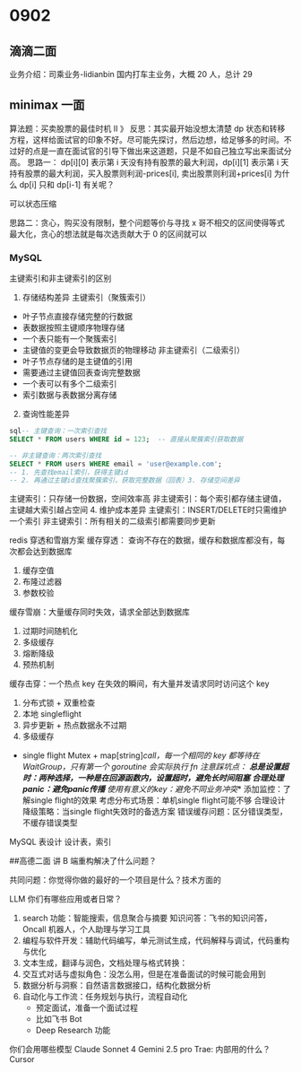 # 0902
## 滴滴二面
业务介绍：司乘业务-lidianbin 国内打车主业务，大概 20 人，总计 29


## minimax 一面
算法题：买卖股票的最佳时机 II
》 反思：其实最开始没想太清楚 dp 状态和转移方程，这样给面试官的印象不好。尽可能先探讨，然后边想，给足够多的时间。不过好的点是一直在面试官的引导下做出来这道题，只是不如自己独立写出来面试分高。
思路一： dp[i][0] 表示第 i 天没有持有股票的最大利润，dp[i][1] 表示第 i 天持有股票的最大利润，买入股票则利润-prices[i], 卖出股票则利润+prices[i]
为什么 dp[i] 只和 dp[i-1] 有关呢？

可以状态压缩

思路二：贪心，购买没有限制，整个问题等价与寻找 x 哥不相交的区间使得等式最大化，贪心的想法就是每次选贡献大于 0 的区间就可以

### MySQL 
主键索引和非主键索引的区别
1. 存储结构差异
主键索引（聚簇索引）
- 叶子节点直接存储完整的行数据
- 表数据按照主键顺序物理存储
- 一个表只能有一个聚簇索引
- 主键值的变更会导致数据页的物理移动
非主键索引（二级索引）
- 叶子节点存储的是主键值的引用
- 需要通过主键值回表查询完整数据
- 一个表可以有多个二级索引
- 索引数据与表数据分离存储
2. 查询性能差异
```sql
sql-- 主键查询：一次索引查找
SELECT * FROM users WHERE id = 123;  -- 直接从聚簇索引获取数据

-- 非主键查询：两次索引查找
SELECT * FROM users WHERE email = 'user@example.com';
-- 1. 先查找email索引，获得主键id
-- 2. 再通过主键id查找聚簇索引，获取完整数据（回表）3. 存储空间差异
```
主键索引：只存储一份数据，空间效率高
非主键索引：每个索引都存储主键值，主键越大索引越占空间
4. 维护成本差异
主键索引：INSERT/DELETE时只需维护一个索引
非主键索引：所有相关的二级索引都需要同步更新

redis 穿透和雪崩方案
缓存穿透： 查询不存在的数据，缓存和数据库都没有，每次都会达到数据库
1. 缓存空值
2. 布隆过滤器
3. 参数校验

缓存雪崩：大量缓存同时失效，请求全部达到数据库
1. 过期时间随机化
2. 多级缓存
3. 熔断降级
4. 预热机制

缓存击穿：一个热点 key 在失效的瞬间，有大量并发请求同时访问这个 key
1. 分布式锁 + 双重检查
2. 本地 singleflight
3. 异步更新 + 热点数据永不过期
4. 多级缓存

-   single flight
Mutex + map[string]*call，每一个相同的 key 都等待在 WaitGroup，只有第一个 goroutine 会实际执行 fn
注意踩坑点：
**总是设置超时：两种选择，一种是在回源函数内，设置超时，避免长时间阻塞**
**合理处理panic：避免panic传播**
使用有意义的key：避免不同业务冲突**
添加监控：了解single flight的效果
考虑分布式场景：单机single flight可能不够
合理设计降级策略：当single flight失效时的备选方案
错误缓存问题：区分错误类型， 不缓存错误类型



MySQL 表设计
设计表，索引


##高德二面
讲 B 端重构解决了什么问题？



共同问题：你觉得你做的最好的一个项目是什么？技术方面的

LLM 你们有哪些应用或者日常？
1. search 功能：智能搜索，信息聚合与摘要
知识问答：飞书的知识问答，Oncall 机器人，个人助理与学习工具
2. 编程与软件开发：辅助代码编写，单元测试生成，代码解释与调试，代码重构与优化
3. 文本生成，翻译与润色，文档处理与格式转换：
5. 交互式对话与虚拟角色：没怎么用，但是在准备面试的时候可能会用到
6. 数据分析与洞察：自然语言数据接口，结构化数据分析
7. 自动化与工作流：任务规划与执行，流程自动化
    - 预定面试，准备一个面试过程
    - 比如飞书 Bot
    - Deep Research 功能

你们会用哪些模型
Claude Sonnet 4
Gemini 2.5 pro
Trae: 内部用的什么？
Cursor

